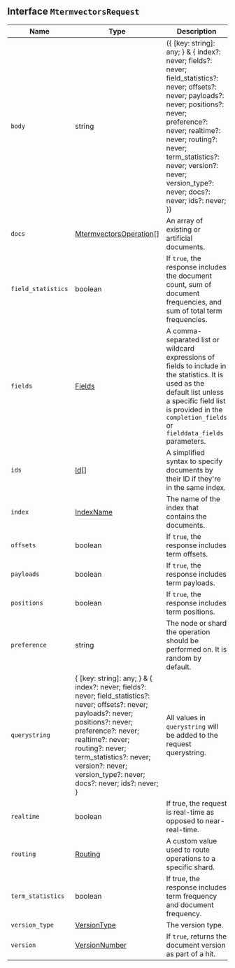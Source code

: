 ## Interface `MtermvectorsRequest`

| Name | Type | Description |
| - | - | - |
| `body` | string | ({ [key: string]: any; } & { index?: never; fields?: never; field_statistics?: never; offsets?: never; payloads?: never; positions?: never; preference?: never; realtime?: never; routing?: never; term_statistics?: never; version?: never; version_type?: never; docs?: never; ids?: never; }) | All values in `body` will be added to the request body. |
| `docs` | [MtermvectorsOperation](./MtermvectorsOperation.md)[] | An array of existing or artificial documents. |
| `field_statistics` | boolean | If `true`, the response includes the document count, sum of document frequencies, and sum of total term frequencies. |
| `fields` | [Fields](./Fields.md) | A comma-separated list or wildcard expressions of fields to include in the statistics. It is used as the default list unless a specific field list is provided in the `completion_fields` or `fielddata_fields` parameters. |
| `ids` | [Id](./Id.md)[] | A simplified syntax to specify documents by their ID if they're in the same index. |
| `index` | [IndexName](./IndexName.md) | The name of the index that contains the documents. |
| `offsets` | boolean | If `true`, the response includes term offsets. |
| `payloads` | boolean | If `true`, the response includes term payloads. |
| `positions` | boolean | If `true`, the response includes term positions. |
| `preference` | string | The node or shard the operation should be performed on. It is random by default. |
| `querystring` | { [key: string]: any; } & { index?: never; fields?: never; field_statistics?: never; offsets?: never; payloads?: never; positions?: never; preference?: never; realtime?: never; routing?: never; term_statistics?: never; version?: never; version_type?: never; docs?: never; ids?: never; } | All values in `querystring` will be added to the request querystring. |
| `realtime` | boolean | If true, the request is real-time as opposed to near-real-time. |
| `routing` | [Routing](./Routing.md) | A custom value used to route operations to a specific shard. |
| `term_statistics` | boolean | If true, the response includes term frequency and document frequency. |
| `version_type` | [VersionType](./VersionType.md) | The version type. |
| `version` | [VersionNumber](./VersionNumber.md) | If `true`, returns the document version as part of a hit. |
